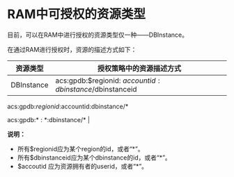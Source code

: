 # RAM中可授权的资源类型

目前，可以在RAM中进行授权的资源类型仅一种——DBInstance。

在通过RAM进行授权时，资源的描述方式如下：

|资源类型|授权策略中的资源描述方式|
|----|------------|
|DBInstance|acs:gpdb:$regionid: $accountid:dbinstance/$dbinstanceid

 acs:gpdb:$regionid:$accountid:dbinstance/\*

 acs:gpdb:\* : \*:dbinstance/\* |

**说明：**

-   所有$regionid应为某个region的id，或者“\*”。
-   所有$dbinstanceid应为某个dbinstance的id，或者“\*”。
-   $accoutid 应为资源拥有者的userid，或者“\*”。

